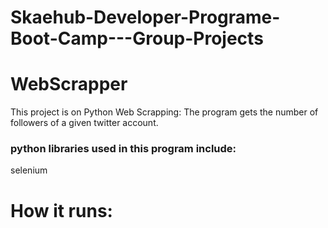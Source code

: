 # Skaehub-Developer-Programe-Boot-Camp---Group-Projects

# WebScrapper
  This project is on Python Web Scrapping: 
  The program gets the number of followers of a given twitter account.
  
### python libraries used in this program include:
  selenium

# How it runs:




 
    
